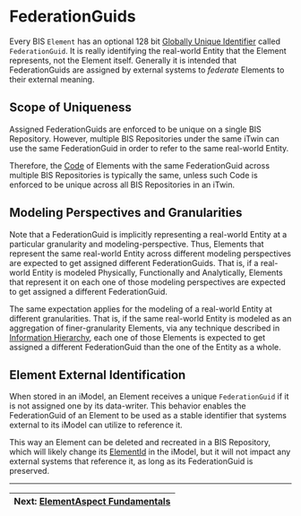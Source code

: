 # FederationGuids

Every BIS `Element` has an optional 128 bit [Globally Unique Identifier](https://en.wikipedia.org/wiki/Universally_unique_identifier) called `FederationGuid`. It is really identifying the real-world Entity that the Element represents, not the Element itself. Generally it is intended that FederationGuids are assigned by external systems to *federate* Elements to their external meaning.

## Scope of Uniqueness

Assigned FederationGuids are enforced to be unique on a single BIS Repository. However, multiple BIS Repositories under the same iTwin can use the same FederationGuid in order to refer to the same real-world Entity.

Therefore, the [Code](./codes.md) of Elements with the same FederationGuid across multiple BIS Repositories is typically the same, unless such Code is enforced to be unique across all BIS Repositories in an iTwin.

## Modeling Perspectives and Granularities

Note that a FederationGuid is implicitly representing a real-world Entity at a particular granularity and modeling-perspective. Thus, Elements that represent the same real-world Entity across different modeling perspectives are expected to get assigned different FederationGuids. That is, if a real-world Entity is modeled Physically, Functionally and Analytically, Elements that represent it on each one of those modeling perspectives are expected to get assigned a different FederationGuid.

The same expectation applies for the modeling of a real-world Entity at different granularities. That is, if the same real-world Entity is modeled as an aggregation of finer-granularity Elements, via any technique described in [Information Hierarchy](../data-organization/information-hierarchy.md#hierarchy-constructs), each one of those Elements is expected to get assigned a different FederationGuid than the one of the Entity as a whole.

## Element External Identification

When stored in an iModel, an Element receives a unique `FederationGuid` if it is not assigned one by its data-writer. This behavior enables the FederationGuid of an Element to be used as a stable identifier that systems external to its iModel can utilize to reference it.

This way an Element can be deleted and recreated in a BIS Repository, which will likely change its [ElementId](./element-fundamentals.md#elementids-in-imodels) in the iModel, but it will not impact any external systems that reference it, as long as its FederationGuid is preserved.

---
| Next: [ElementAspect Fundamentals](./elementaspect-fundamentals.md)
|:---
